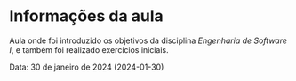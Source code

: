 # Informações da aula

Aula onde foi introduzido os objetivos da disciplina _Engenharia de Software I_, e também foi realizado exercícios iniciais.

Data: 30 de janeiro de 2024 (2024-01-30)
